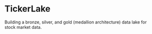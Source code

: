 # TickerLake

Building a bronze, silver, and gold (medallion architecture) data lake for stock market data.
